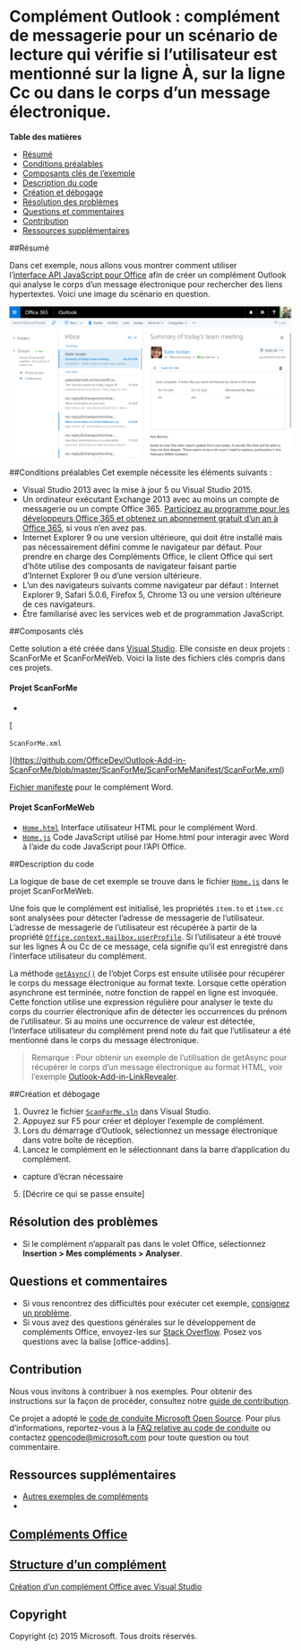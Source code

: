# <a name="outlook-add-in:-a-mail-add-in-for-a-read-scenario-that-checks-whether-the-user-is-mentioned-on-the-to-line,-cc-line-or-body-of-an-email."></a>Complément Outlook : complément de messagerie pour un scénario de lecture qui vérifie si l’utilisateur est mentionné sur la ligne À, sur la ligne Cc ou dans le corps d’un message électronique.

**Table des matières**

* [Résumé](#summary)
* [Conditions préalables](#prerequisites)
* [Composants clés de l’exemple](#components)
* [Description du code](#codedescription)
* [Création et débogage](#build)
* [Résolution des problèmes](#troubleshooting)
* [Questions et commentaires](#questions)
* [Contribution](#contribute)
* [Ressources supplémentaires](#additional-resources)

<a name="summary"></a>
##<a name="summary"></a>Résumé

Dans cet exemple, nous allons vous montrer comment utiliser l’[interface API JavaScript pour Office](https://msdn.microsoft.com/library/b27e70c3-d87d-4d27-85e0-103996273298(v=office.15)) afin de créer un complément Outlook qui analyse le corps d’un message électronique pour rechercher des liens hypertextes. Voici une image du scénario en question.

 ![](https://github.com/OfficeDev/Outlook-Add-in-ScanForMe/blob/master/readme-images/screenshot1.PNG)

<a name="prerequisites"></a>
##<a name="prerequisites"></a>Conditions préalables
Cet exemple nécessite les éléments suivants :  

  - Visual Studio 2013 avec la mise à jour 5 ou Visual Studio 2015.  
  - Un ordinateur exécutant Exchange 2013 avec au moins un compte de messagerie ou un compte Office 365. [Participez au programme pour les développeurs Office 365 et obtenez un abonnement gratuit d’un an à Office 365](https://aka.ms/devprogramsignup), si vous n’en avez pas.
  - Internet Explorer 9 ou une version ultérieure, qui doit être installé mais pas nécessairement défini comme le navigateur par défaut. Pour prendre en charge des Compléments Office, le client Office qui sert d’hôte utilise des composants de navigateur faisant partie d’Internet Explorer 9 ou d’une version ultérieure.
  - L’un des navigateurs suivants comme navigateur par défaut : Internet Explorer 9, Safari 5.0.6, Firefox 5, Chrome 13 ou une version ultérieure de ces navigateurs.
  - Être familiarisé avec les services web et de programmation JavaScript.

<a name="components"></a>
##<a name="key-components"></a>Composants clés

Cette solution a été créée dans [Visual Studio](https://msdn.microsoft.com/library/office/fp179827.aspx#Tools_CreatingWithVS). Elle consiste en deux projets : ScanForMe et ScanForMeWeb. Voici la liste des fichiers clés compris dans ces projets. 
#### <a name="scanforme-project"></a>Projet ScanForMe

* 

  [

  ```ScanForMe.xml```

  ](https://github.com/OfficeDev/Outlook-Add-in-ScanForMe/blob/master/ScanForMe/ScanForMeManifest/ScanForMe.xml)

  [Fichier manifeste](https://msdn.microsoft.com/library/office/jj220082.aspx#StartBuildingApps_AnatomyofApp) pour le complément Word.

#### <a name="scanformeweb-project"></a>Projet ScanForMeWeb

* [```Home.html```](https://github.com/OfficeDev/Outlook-Add-in-ScanForMe/blob/master/ScanForMeWeb/AppRead/Home/Home.html) Interface utilisateur HTML pour le complément Word.
* [```Home.js```](https://github.com/OfficeDev/Outlook-Add-in-ScanForMe/blob/master/ScanForMeWeb/AppRead/Home/Home.js) Code JavaScript utilisé par Home.html pour interagir avec Word à l’aide du code JavaScript pour l’API Office. 


<a name="codedescription"></a>
##<a name="description-of-the-code"></a>Description du code

La logique de base de cet exemple se trouve dans le fichier [```Home.js```](https://github.com/OfficeDev/Outlook-Add-in-ScanForMe/blob/master/ScanForMeWeb/AppRead/Home/Home.js) dans le projet ScanForMeWeb. 

Une fois que le complément est initialisé, les propriétés `item.to` et `item.cc` sont analysées pour détecter l’adresse de messagerie de l’utilisateur. L’adresse de messagerie de l’utilisateur est récupérée à partir de la propriété [```Office.context.mailbox.userProfile```](https://msdn.microsoft.com/library/office/fp160976.aspx). Si l’utilisateur a été trouvé sur les lignes À ou Cc de ce message, cela signifie qu’il est enregistré dans l’interface utilisateur du complément. 

La méthode [```getAsync()```](https://msdn.microsoft.com/library/office/mt269089.aspx) de l’objet Corps est ensuite utilisée pour récupérer le corps du message électronique au format texte. Lorsque cette opération asynchrone est terminée, notre fonction de rappel en ligne est invoquée. Cette fonction utilise une expression régulière pour analyser le texte du corps du courrier électronique afin de détecter les occurrences du prénom de l’utilisateur. Si au moins une occurrence de valeur est détectée, l’interface utilisateur du complément prend note du fait que l’utilisateur a été mentionné dans le corps du message électronique. 

>Remarque : Pour obtenir un exemple de l’utilisation de getAsync pour récupérer le corps d’un message électronique au format HTML, voir l’exemple [Outlook-Add-in-LinkRevealer](https://github.com/OfficeDev/Outlook-Add-in-LinkRevealer). 


<a name="build"></a>
##<a name="build-and-debug"></a>Création et débogage
1. Ouvrez le fichier [```ScanForMe.sln```](ScanForMe.sln) dans Visual Studio.
2. Appuyez sur F5 pour créer et déployer l’exemple de complément. 
3. Lors du démarrage d’Outlook, sélectionnez un message électronique dans votre boîte de réception.
4. Lancez le complément en le sélectionnant dans la barre d’application du complément.

 - capture d’écran nécessaire


5. [Décrire ce qui se passe ensuite]


<a name="troubleshooting"></a>
## <a name="troubleshooting"></a>Résolution des problèmes

- Si le complément n’apparaît pas dans le volet Office, sélectionnez **Insertion > Mes compléments > Analyser**.

<a name="questions"></a>
## <a name="questions-and-comments"></a>Questions et commentaires

- Si vous rencontrez des difficultés pour exécuter cet exemple, [consignez un problème](https://github.com/OfficeDev/Outlook-Add-in-ScanForMe/issues).
- Si vous avez des questions générales sur le développement de compléments Office, envoyez-les sur [Stack Overflow](http://stackoverflow.com/questions/tagged/office-addins). Posez vos questions avec la balise [office-addins].


<a name="contribute"></a>
## <a name="contributing"></a>Contribution ##
Nous vous invitons à contribuer à nos exemples. Pour obtenir des instructions sur la façon de procéder, consultez notre [guide de contribution](./Contributing.md).

Ce projet a adopté le [code de conduite Microsoft Open Source](https://opensource.microsoft.com/codeofconduct/). Pour plus d’informations, reportez-vous à la [FAQ relative au code de conduite](https://opensource.microsoft.com/codeofconduct/faq/) ou contactez [opencode@microsoft.com](mailto:opencode@microsoft.com) pour toute question ou tout commentaire.


<a name="additional-resources"></a>
## <a name="additional-resources"></a>Ressources supplémentaires ##

- [Autres exemples de compléments](https://github.com/OfficeDev?utf8=%E2%9C%93&query=-Add-in)
- 

  [Compléments Office](http://msdn.microsoft.com/library/office/jj220060.aspx)
- 

  [Structure d’un complément](https://msdn.microsoft.com/library/office/jj220082.aspx#StartBuildingApps_AnatomyofApp)
- 

  [Création d’un complément Office avec Visual Studio](https://msdn.microsoft.com/library/office/fp179827.aspx#Tools_CreatingWithVS)


## <a name="copyright"></a>Copyright
Copyright (c) 2015 Microsoft. Tous droits réservés.
